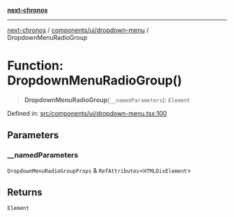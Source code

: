 [**next-chronos**](../../../../README.md)

***

[next-chronos](../../../../README.md) / [components/ui/dropdown-menu](../README.md) / DropdownMenuRadioGroup

# Function: DropdownMenuRadioGroup()

> **DropdownMenuRadioGroup**(`__namedParameters`): `Element`

Defined in: [src/components/ui/dropdown-menu.tsx:100](https://github.com/Bababum95/next-chronos/blob/41860730c8dd12c16699269e1eee86402c8d1a9f/src/components/ui/dropdown-menu.tsx#L100)

## Parameters

### \_\_namedParameters

`DropdownMenuRadioGroupProps` & `RefAttributes`\<`HTMLDivElement`\>

## Returns

`Element`
